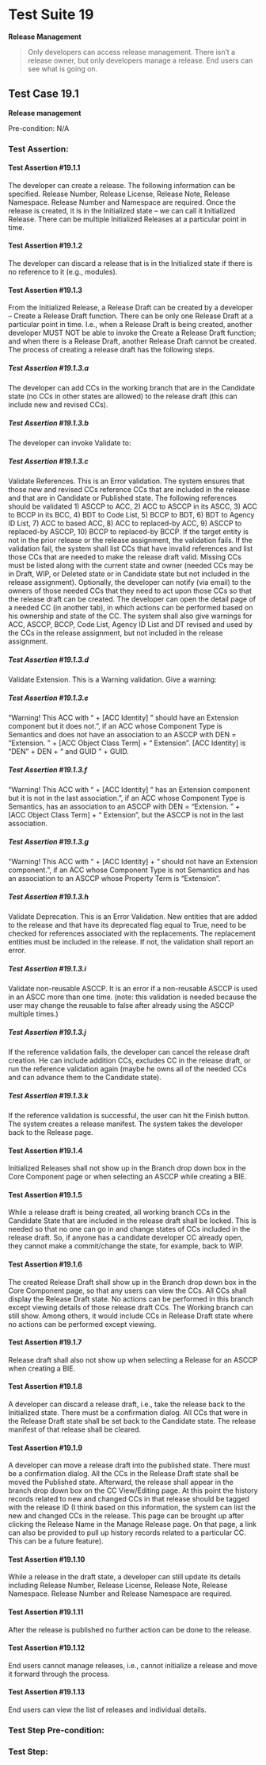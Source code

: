 # Test Suite 19

**Release Management**

> Only developers can access release management. There isn’t a release owner, but only developers manage a release. End users can see what is going on.

## Test Case 19.1

**Release management**

Pre-condition: N/A


### Test Assertion:

#### Test Assertion #19.1.1
The developer can create a release. The following information can be specified. Release Number, Release License, Release Note, Release Namespace. Release Number and Namespace are required. Once the release is created, it is in the Initialized state – we can call it Initialized Release. There can be multiple Initialized Releases at a particular point in time.

#### Test Assertion #19.1.2
The developer can discard a release that is in the Initialized state if there is no reference to it (e.g., modules).

#### Test Assertion #19.1.3
From the Initialized Release, a Release Draft can be created by a developer – Create a Release Draft function. There can be only one Release Draft at a particular point in time. I.e., when a Release Draft is being created, another developer MUST NOT be able to invoke the Create a Release Draft function; and when there is a Release Draft, another Release Draft cannot be created. The process of creating a release draft has the following steps.

##### Test Assertion #19.1.3.a
The developer can add CCs in the working branch that are in the Candidate state (no CCs in other states are allowed) to the release draft (this can include new and revised CCs).
##### Test Assertion #19.1.3.b
The developer can invoke Validate to:
##### Test Assertion #19.1.3.c
Validate References. This is an Error validation. The system ensures that those new and revised CCs reference CCs that are included in the release and that are in Candidate or Published state. The following references should be validated 1) ASCCP to ACC, 2) ACC to ASCCP in its ASCC, 3) ACC to BCCP in its BCC, 4) BDT to Code List, 5) BCCP to BDT, 6) BDT to Agency ID List, 7) ACC to based ACC, 8) ACC to replaced-by ACC, 9) ASCCP to replaced-by ASCCP, 10) BCCP to replaced-by BCCP. If the target entity is not in the prior release or the release assignment, the validation fails. If the validation fail, the system shall list CCs that have invalid references and list those CCs that are needed to make the release draft valid. Missing CCs must be listed along with the current state and owner (needed CCs may be in Draft, WIP, or Deleted state or in Candidate state but not included in the release assignment). Optionally, the developer can notify (via email) to the owners of those needed CCs that they need to act upon those CCs so that the release draft can be created. The developer can open the detail page of a needed CC (in another tab), in which actions can be performed based on his ownership and state of the CC. The system shall also give warnings for ACC, ASCCP, BCCP, Code List, Agency ID List and DT revised and used by the CCs in the release assignment, but not included in the release assignment.
##### Test Assertion #19.1.3.d
Validate Extension. This is a Warning validation. Give a warning:
##### Test Assertion #19.1.3.e
“Warning! This ACC with “ + [ACC Identity] ” should have an Extension component but it does not.”, if an ACC whose Component Type is Semantics and does not have an association to an ASCCP with DEN = “Extension. ” + [ACC Object Class Term] + “ Extension”. [ACC Identity] is “DEN” + DEN + “ and GUID ” + GUID.
##### Test Assertion #19.1.3.f
“Warning! This ACC with “ + [ACC Identity] “ has an Extension component but it is not in the last association.”, if an ACC whose Component Type is Semantics, has an association to an ASCCP with DEN = “Extension. ” + [ACC Object Class Term] + “ Extension”, but the ASCCP is not in the last association.
##### Test Assertion #19.1.3.g
“Warning! This ACC with “ + [ACC Identity] + “ should not have an Extension component.”, if an ACC whose Component Type is not Semantics and has an association to an ASCCP whose Property Term is “Extension”.
##### Test Assertion #19.1.3.h
Validate Deprecation. This is an Error Validation. New entities that are added to the release and that have its deprecated flag equal to True, need to be checked for references associated with the replacements. The replacement entities must be included in the release. If not, the validation shall report an error.
##### Test Assertion #19.1.3.i
Validate non-reusable ASCCP. It is an error if a non-reusable ASCCP is used in an ASCC more than one time. (note: this validation is needed because the user may change the reusable to false after already using the ASCCP multiple times.)
##### Test Assertion #19.1.3.j
If the reference validation fails, the developer can cancel the release draft creation. He can include addition CCs, excludes CC in the release draft, or run the reference validation again (maybe he owns all of the needed CCs and can advance them to the Candidate state).
##### Test Assertion #19.1.3.k
If the reference validation is successful, the user can hit the Finish button. The system creates a release manifest. The system takes the developer back to the Release page.

#### Test Assertion #19.1.4
Initialized Releases shall not show up in the Branch drop down box in the Core Component page or when selecting an ASCCP while creating a BIE.

#### Test Assertion #19.1.5
While a release draft is being created, all working branch CCs in the Candidate State that are included in the release draft shall be locked. This is needed so that no one can go in and change states of CCs included in the release draft. So, if anyone has a candidate developer CC already open, they cannot make a commit/change the state, for example, back to WIP.

#### Test Assertion #19.1.6
The created Release Draft shall show up in the Branch drop down box in the Core Component page, so that any users can view the CCs. All CCs shall display the Release Draft state. No actions can be performed in this branch except viewing details of those release draft CCs. The Working branch can still show. Among others, it would include CCs in Release Draft state where no actions can be performed except viewing.

#### Test Assertion #19.1.7
Release draft shall also not show up when selecting a Release for an ASCCP when creating a BIE.

#### Test Assertion #19.1.8
A developer can discard a release draft, i.e., take the release back to the Initialized state. There must be a confirmation dialog. All CCs that were in the Release Draft state shall be set back to the Candidate state. The release manifest of that release shall be cleared.

#### Test Assertion #19.1.9
A developer can move a release draft into the published state. There must be a confirmation dialog. All the CCs in the Release Draft state shall be moved the Published state. Afterward, the release shall appear in the branch drop down box on the CC View/Editing page. At this point the history records related to new and changed CCs in that release should be tagged with the release ID (I think based on this information, the system can list the new and changed CCs in the release. This page can be brought up after clicking the Release Name in the Manage Release page. On that page, a link can also be provided to pull up history records related to a particular CC. This can be a future feature).

#### Test Assertion #19.1.10
While a release in the draft state, a developer can still update its details including Release Number, Release License, Release Note, Release Namespace. Release Number and Release Namespace are required.

#### Test Assertion #19.1.11
After the release is published no further action can be done to the release.

#### Test Assertion #19.1.12
End users cannot manage releases, i.e., cannot initialize a release and move it forward through the process.

#### Test Assertion #19.1.13
End users can view the list of releases and individual details.

### Test Step Pre-condition:



### Test Step: